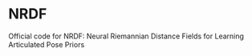 # NRDF
Official code for NRDF: Neural Riemannian Distance Fields for Learning Articulated Pose Priors
